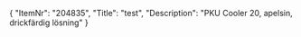 {
  "ItemNr": "204835",
  "Title": "test",
  "Description": "PKU Cooler 20, apelsin, drickfärdig lösning"
}